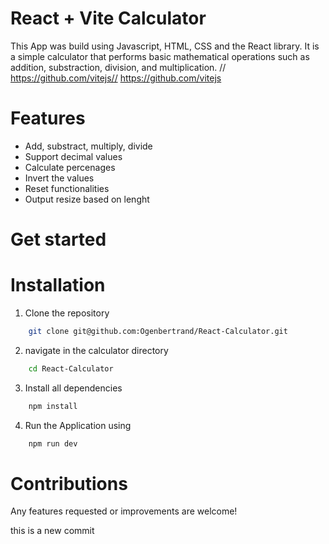 # React + Vite Calculator

This App was build using Javascript, HTML, CSS and  the React library. It is a simple calculator that performs basic mathematical operations such as addition, substraction, division, and multiplication. // https://github.com/vitejs// https://github.com/vitejs

# Features

- Add, substract, multiply, divide
- Support decimal values
- Calculate percenages
- Invert the values
- Reset functionalities
- Output resize based on lenght

# Get started

# Installation

1. Clone the repository
```bash
    git clone git@github.com:Ogenbertrand/React-Calculator.git
```

2. navigate in the calculator directory
```bash
    cd React-Calculator
```

3. Install all dependencies
```bash
    npm install
```

4. Run the Application using 
```bash
    npm run dev
```


# Contributions

Any features requested  or improvements are welcome!


this is a new commit
